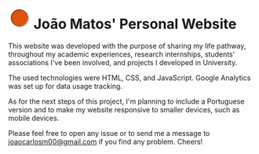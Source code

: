 # <img src="images/favicon.png" alt="logo" id="favicon" width = 45> **João Matos' Personal Website**

This website was developed with the purpose of sharing my life pathway, throughout my academic experiences, research internships, students' associations I've been involved, and projects I developed in University.

The used technologies were HTML, CSS, and JavaScript. Google Analytics was set up for data usage tracking.

As for the next steps of this project, I'm planning to include a Portuguese version and to make my website responsive to smaller devices, such as mobile devices.

Please feel free to open any issue or to send me a message to joaocarlosm00@gmail.com if you find any problem. Cheers!
